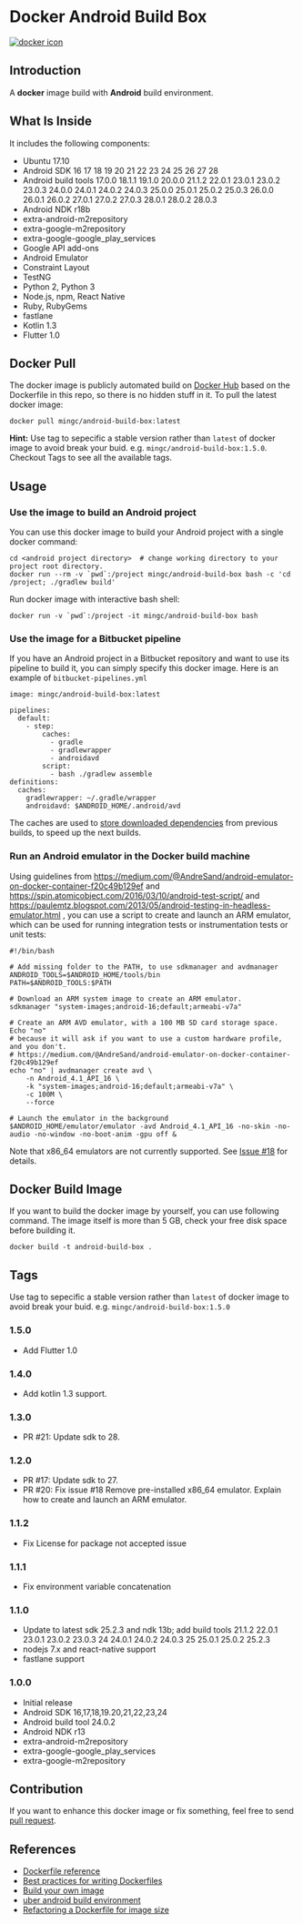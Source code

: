 # Docker Android Build Box

[![docker icon](http://dockeri.co/image/mingc/android-build-box)](https://hub.docker.com/r/mingc/android-build-box/)


## Introduction

A **docker** image build with **Android** build environment.


## What Is Inside

It includes the following components:

* Ubuntu 17.10
* Android SDK 16 17 18 19 20 21 22 23 24 25 26 27 28
* Android build tools 17.0.0 18.1.1 19.1.0 20.0.0 21.1.2 22.0.1 23.0.1 23.0.2 23.0.3 24.0.0 24.0.1 24.0.2 24.0.3 25.0.0 25.0.1 25.0.2 25.0.3 26.0.0 26.0.1 26.0.2 27.0.1 27.0.2 27.0.3 28.0.1 28.0.2 28.0.3
* Android NDK r18b
* extra-android-m2repository
* extra-google-m2repository
* extra-google-google\_play\_services
* Google API add-ons
* Android Emulator
* Constraint Layout
* TestNG
* Python 2, Python 3
* Node.js, npm, React Native
* Ruby, RubyGems
* fastlane
* Kotlin 1.3
* Flutter 1.0


## Docker Pull

The docker image is publicly automated build on [Docker Hub](https://hub.docker.com/r/mingc/android-build-box/) based on the Dockerfile in this repo, so there is no hidden stuff in it. To pull the latest docker image:

    docker pull mingc/android-build-box:latest

**Hint:** Use tag to sepecific a stable version rather than `latest` of docker image to avoid break your buid. e.g. `mingc/android-build-box:1.5.0`. Checkout Tags to see all the available tags.

## Usage

### Use the image to build an Android project

You can use this docker image to build your Android project with a single docker command:

    cd <android project directory>  # change working directory to your project root directory.
    docker run --rm -v `pwd`:/project mingc/android-build-box bash -c 'cd /project; ./gradlew build'

Run docker image with interactive bash shell:

    docker run -v `pwd`:/project -it mingc/android-build-box bash


### Use the image for a Bitbucket pipeline

If you have an Android project in a Bitbucket repository and want to use its pipeline to build it, you can simply specify this docker image.
Here is an example of `bitbucket-pipelines.yml`

    image: mingc/android-build-box:latest

    pipelines:
      default:
        - step:
            caches:
              - gradle
              - gradlewrapper
              - androidavd
            script:
              - bash ./gradlew assemble
    definitions:
      caches:
        gradlewrapper: ~/.gradle/wrapper
        androidavd: $ANDROID_HOME/.android/avd

The caches are used to [store downloaded dependencies](https://confluence.atlassian.com/bitbucket/caching-dependencies-895552876.html) from previous builds, to speed up the next builds.

### Run an Android emulator in the Docker build machine

Using guidelines from https://medium.com/@AndreSand/android-emulator-on-docker-container-f20c49b129ef and https://spin.atomicobject.com/2016/03/10/android-test-script/ and https://paulemtz.blogspot.com/2013/05/android-testing-in-headless-emulator.html , you can use a script to create and launch an ARM emulator, which can be used for running integration tests or instrumentation tests or unit tests:

```shell
#!/bin/bash

# Add missing folder to the PATH, to use sdkmanager and avdmanager
ANDROID_TOOLS=$ANDROID_HOME/tools/bin
PATH=$ANDROID_TOOLS:$PATH

# Download an ARM system image to create an ARM emulator.
sdkmanager "system-images;android-16;default;armeabi-v7a"

# Create an ARM AVD emulator, with a 100 MB SD card storage space. Echo "no"
# because it will ask if you want to use a custom hardware profile, and you don't.
# https://medium.com/@AndreSand/android-emulator-on-docker-container-f20c49b129ef
echo "no" | avdmanager create avd \
    -n Android_4.1_API_16 \
    -k "system-images;android-16;default;armeabi-v7a" \
    -c 100M \
    --force

# Launch the emulator in the background
$ANDROID_HOME/emulator/emulator -avd Android_4.1_API_16 -no-skin -no-audio -no-window -no-boot-anim -gpu off &
```

Note that x86_64 emulators are not currently supported. See [Issue #18](https://github.com/mingchen/docker-android-build-box/issues/18) for details.

## Docker Build Image

If you want to build the docker image by yourself, you can use following command.
The image itself is more than 5 GB, check your free disk space before building it.

    docker build -t android-build-box .

## Tags

Use tag to sepecific a stable version rather than `latest` of docker image to avoid break your buid. e.g. `mingc/android-build-box:1.5.0`

### 1.5.0

* Add Flutter 1.0

### 1.4.0

* Add kotlin 1.3 support.

### 1.3.0

* PR #21: Update sdk to 28.

### 1.2.0

* PR #17: Update sdk to 27.
* PR #20: Fix issue #18 Remove pre-installed x86_64 emulator. Explain how to create and launch an ARM emulator.

### 1.1.2

* Fix License for package not accepted issue


### 1.1.1

* Fix environment variable concatenation


### 1.1.0

* Update to latest sdk 25.2.3 and ndk 13b; add build tools 21.1.2 22.0.1 23.0.1 23.0.2 23.0.3 24 24.0.1 24.0.2 24.0.3 25 25.0.1 25.0.2 25.2.3
* nodejs 7.x and react-native support
* fastlane support


### 1.0.0

* Initial release
* Android SDK 16,17,18,19.20,21,22,23,24
* Android build tool 24.0.2
* Android NDK r13
* extra-android-m2repository
* extra-google-google\_play\_services
* extra-google-m2repository



## Contribution

If you want to enhance this docker image or fix something, feel free to send [pull request](https://github.com/mingchen/docker-android-build-box/pull/new/master).


## References

* [Dockerfile reference](https://docs.docker.com/engine/reference/builder/)
* [Best practices for writing Dockerfiles](https://docs.docker.com/engine/userguide/eng-image/dockerfile_best-practices/)
* [Build your own image](https://docs.docker.com/engine/getstarted/step_four/)
* [uber android build environment](https://hub.docker.com/r/uber/android-build-environment/)
* [Refactoring a Dockerfile for image size](https://blog.replicated.com/refactoring-a-dockerfile-for-image-size/)
